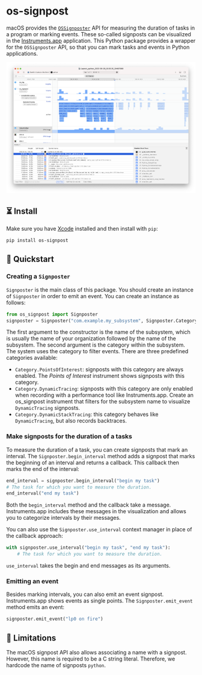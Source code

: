 # os-signpost

macOS provides the
[`OSSignposter`](https://developer.apple.com/documentation/os/ossignposter) API
for measuring the duration of tasks in a program or marking events. These
so-called signposts can be visualized in the
[Instruments.app](<https://en.wikipedia.org/wiki/Instruments_(software)>) application.
This Python package provides a wrapper for the `OSSignposter` API, so that you
can mark tasks and events in Python applications.

![](images/signposts.png)

## ⏳ Install

Make sure you have [Xcode](https://developer.apple.com/xcode/) installed and
then install with `pip`:

```bash
pip install os-signpost
```

## 🚀 Quickstart

### Creating a `Signposter`

`Signposter` is the main class of this package. You should create an instance of
`Signposter` in order to emit an event. You can create an instance as follows:

```python
from os_signpost import Signposter
signposter = Signposter("com.example.my_subsystem", Signposter.Category.DynamicTracing)
```

The first argument to the constructor is the name of the subsystem, which is
usually the name of your organization followed by the name of the subsystem.
The second argument is the category within the subsystem. The system uses the
category to filter events. There are three predefined categories available:

- `Category.PointsOfInterest`: signposts with this category are always enabled.
  The _Points of Interest_ instrument shows signposts with this category.
- `Category.DynamicTracing`: signposts with this category are only enabled when
  recording with a performance tool like Instruments.app. Create an os_signpost
  instrument that filters for the subsystem name to visualize `DynamicTracing`
  signposts.
- `Category.DynamicStackTracing`: this category behaves like `DynamicTracing`,
  but also records backtraces.

### Make signposts for the duration of a tasks

To measure the duration of a task, you can create signposts that mark an
interval. The `Signposter.begin_interval` method adds a signpost that marks the
beginning of an interval and returns a callback. This callback then marks the
end of the interval:

```python
end_interval = signposter.begin_interval("begin my task")
# The task for which you want to measure the duration.
end_interval("end my task")
```

Both the `begin_interval` method and the callback take a message.
Instruments.app includes these messages in the visualization and allows you to
categorize intervals by their messages.

You can also use the `Signposter.use_interval` context manager in place of the
callback approach:

```python
with signposter.use_interval("begin my task", "end my task"):
    # The task for which you want to measure the duration.
```

`use_interval` takes the begin and end messages as its arguments.

### Emitting an event

Besides marking intervals, you can also emit an event signpost. Instruments.app
shows events as single points. The `Signposter.emit_event` method emits an
event:

```python
signposter.emit_event("lp0 on fire")
```

## 🙈 Limitations

The macOS signpost API also allows associating a name with a signpost. However,
this name is required to be a C string literal. Therefore, we hardcode the name
of signposts `python`.
